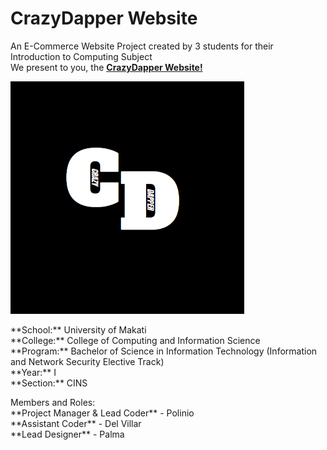 # CrazyDapper Website

<p>An E-Commerce Website Project created by 3 students for their Introduction to Computing Subject
<br>We present to you, the <a href="https://unidra0318.github.io/crazydapper.github.io"><strong>CrazyDapper Website!</strong></a></p>

![The Website Logo!](/images/logo.png "CrazyDapper Logo")

<p>**School:** University of Makati<br>
**College:** College of Computing and Information Science<br>
**Program:** Bachelor of Science in Information Technology (Information and Network Security Elective Track)<br>
**Year:** I<br>
**Section:** CINS</p>

<p>Members and Roles:<br>
**Project Manager & Lead Coder** - Polinio<br>
**Assistant Coder** - Del Villar<br>
**Lead Designer** - Palma</p>
